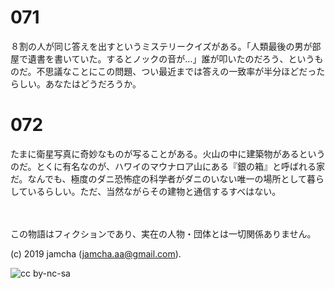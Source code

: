 

# 071

８割の人が同じ答えを出すというミステリークイズがある。「人類最後の男が部屋で遺書を書いていた。するとノックの音が…」誰が叩いたのだろう、というものだ。不思議なことにこの問題、つい最近までは答えの一致率が半分ほどだったらしい。あなたはどうだろうか。

# 072

たまに衛星写真に奇妙なものが写ることがある。火山の中に建築物があるというのだ。とくに有名なのが、ハワイのマウナロア山にある『銀の箱』と呼ばれる家だ。なんでも、極度のダニ恐怖症の科学者がダニのいない唯一の場所として暮らしているらしい。ただ、当然ながらその建物と通信するすべはない。

<br>  
<br>  
この物語はフィクションであり、実在の人物・団体とは一切関係ありません。  

(c) 2019 jamcha (jamcha.aa@gmail.com).  

![cc by-nc-sa](https://i.creativecommons.org/l/by-nc-sa/4.0/88x31.png)  

